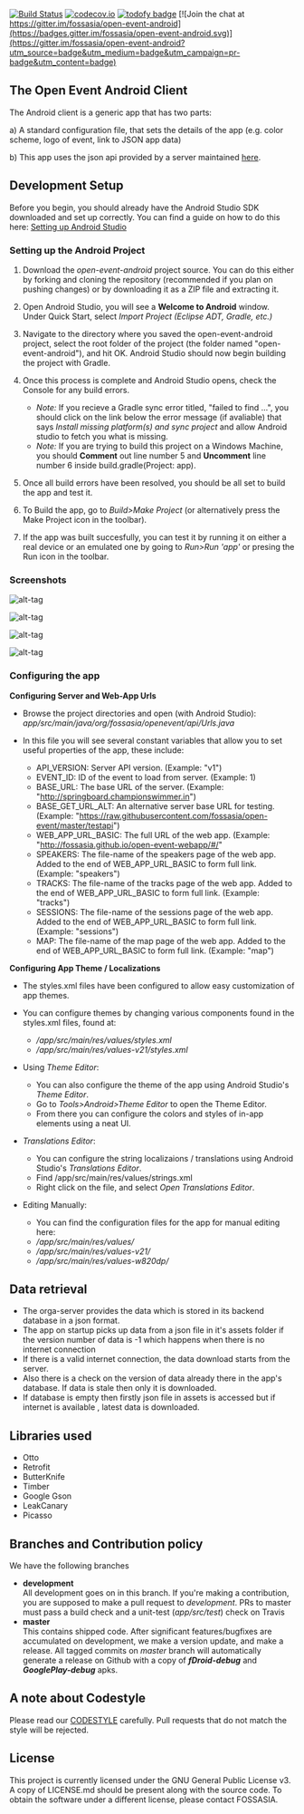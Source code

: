 [![Build Status](https://travis-ci.org/fossasia/open-event-android.svg?branch=master)](https://travis-ci.org/fossasia/open-event-android)
[![codecov.io](https://codecov.io/github/fossasia/open-event-android/coverage.svg?branch=master)](https://codecov.io/github/fossasia/open-event-android?branch=master)
[![todofy badge](https://todofy.org/b/fossasia/open-event-android)](https://todofy.org/r/fossasia/open-event-android)
[![Join the chat at https://gitter.im/fossasia/open-event-android](https://badges.gitter.im/fossasia/open-event-android.svg)](https://gitter.im/fossasia/open-event-android?utm_source=badge&utm_medium=badge&utm_campaign=pr-badge&utm_content=badge)

## The Open Event Android Client

The Android client is a generic app that has two parts:

a) A standard configuration file, that sets the details of the app (e.g. color scheme, logo of event, link to JSON app data)

b) This app uses the json api provided by a server maintained [here](https://github.com/fossasia/open-event-orga-server).

## Development Setup
Before you begin, you should already have the Android Studio SDK downloaded and set up correctly. You can find a guide on how to do this here: [Setting up Android Studio](http://developer.android.com/sdk/installing/index.html?pkg=studio)

### Setting up the Android Project
1. Download the *open-event-android* project source. You can do this either by forking and cloning the repository (recommended if you plan on pushing changes) or by downloading it as a ZIP file and extracting it.

2. Open Android Studio, you will see a **Welcome to Android** window. Under Quick Start, select *Import Project (Eclipse ADT, Gradle, etc.)*

3. Navigate to the directory where you saved the open-event-android project, select the root folder of the project (the folder named "open-event-android"), and hit OK. Android Studio should now begin building the project with Gradle.

4. Once this process is complete and Android Studio opens, check the Console for any build errors.

	- *Note:* If you recieve a Gradle sync error titled, "failed to find ...", you should click on the link below the error message (if avaliable) that says *Install missing platform(s) and sync project* and allow Android studio to fetch you what is missing.
	- *Note:* If you are trying to build this project on a Windows Machine, you should **Comment** out line number 5 and **Uncomment** line number 6 inside build.gradle(Project: app).

5. Once all build errors have been resolved, you should be all set to build the app and test it.

6. To Build the app, go to *Build>Make Project* (or alternatively press the Make Project icon in the toolbar).

7. If the app was built succesfully, you can test it by running it on either a real device or an emulated one by going to *Run>Run 'app'* or presing the Run icon in the toolbar.

### Screenshots  
![alt-tag](screenshots/ss2.PNG)

![alt-tag](screenshots/ss1.PNG)

![alt-tag](screenshots/ss3.PNG)

![alt-tag](screenshots/ss4.PNG)

### Configuring the app

**Configuring Server and Web-App Urls**
- Browse the project directories and open (with Android Studio): *app/src/main/java/org/fossasia/openevent/api/Urls.java*

- In this file you will see several constant variables that allow you to set useful properties of the app, these include:
	* API_VERSION: Server API version. (Example: "v1")
	* EVENT_ID: ID of the event to load from server. (Example: 1)
	* BASE_URL: The base URL of the server. (Example: "http://springboard.championswimmer.in")
	* BASE_GET_URL_ALT: An alternative server base URL for testing. (Example: "https://raw.githubusercontent.com/fossasia/open-event/master/testapi")
	* WEB_APP_URL_BASIC: The full URL of the web app. (Example: "http://fossasia.github.io/open-event-webapp/#/"
	* SPEAKERS: The file-name of the speakers page of the web app. Added to the end of WEB_APP_URL_BASIC to form full link. (Example: "speakers")
	* TRACKS: The file-name of the tracks page of the web app. Added to the end of WEB_APP_URL_BASIC to form full link. (Example: "tracks")
	* SESSIONS: The file-name of the sessions page of the web app. Added to the end of WEB_APP_URL_BASIC to form full link. (Example: "sessions")
	* MAP: The file-name of the map page of the web app. Added to the end of WEB_APP_URL_BASIC to form full link. (Example: "map")

**Configuring App Theme / Localizations**
- The styles.xml files have been configured to allow easy customization of app themes.

- You can configure themes by changing various components found in the styles.xml files, found at:
	* */app/src/main/res/values/styles.xml*
	* */app/src/main/res/values-v21/styles.xml*


- Using *Theme Editor*:
	* You can also configure the theme of the app using Android Studio's *Theme Editor*.
	* Go to *Tools>Android>Theme Editor* to open the Theme Editor.
	* From there you can configure the colors and styles of in-app elements using a neat UI.


- *Translations Editor*:
	* You can configure the string localizaions / translations using Android Studio's *Translations Editor*.
	* Find /app/src/main/res/values/strings.xml
	* Right click on the file, and select *Open Translations Editor*.


- Editing Manually:
	* You can find the configuration files for the app for manual editing here:
	* */app/src/main/res/values/*
	* */app/src/main/res/values-v21/*
	* */app/src/main/res/values-w820dp/*

## Data retrieval
- The orga-server provides the data which is stored in its backend database in a json format.
- The app on startup picks up data from a json file in it's assets folder if the version number of data is -1 which happens when there is no internet connection
- If there is a valid internet connection, the data download starts from the server.
- Also there is a check on the version of data already there in the app's database. If data is stale then only it is downloaded.
- If database is empty then firstly json file in assets is accessed but if internet is available , latest data is downloaded.

## Libraries used
- Otto
- Retrofit
- ButterKnife
- Timber
- Google Gson
- LeakCanary
- Picasso

## Branches and Contribution policy
We have the following branches   
 * **development**   
	 All development goes on in this branch. If you're making a contribution,
	 you are supposed to make a pull request to _development_.
	 PRs to master must pass a build check and a unit-test (_app/src/test_) check on Travis
 * **master**   
   This contains shipped code. After significant features/bugfixes are accumulated on development, we make a version update, and make a release.
	 All tagged commits on _master_ branch will automatically generate a release on Github with a copy of ***fDroid-debug*** and ***GooglePlay-debug*** apks.

## A note about Codestyle
Please read our [CODESTYLE](CODESTYLE.md) carefully. Pull requests that do not match the style will be rejected.

## License
This project is currently licensed under the GNU General Public License v3. A copy of LICENSE.md should be present along with the source code. To obtain the software under a different license, please contact FOSSASIA.
